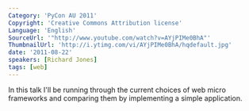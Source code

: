 ```yaml
---
Category: 'PyCon AU 2011'
Copyright: 'Creative Commons Attribution license'
Language: 'English'
SourceUrl: '"http://www.youtube.com/watch?v=AYjPIMe0BhA"'
ThumbnailUrl: 'http://i.ytimg.com/vi/AYjPIMe0BhA/hqdefault.jpg'
date: '2011-08-22'
speakers: [Richard Jones]
tags: [web]
---
```

In this talk I'll be running through the current choices of web micro
frameworks and comparing them by implementing a simple application.


